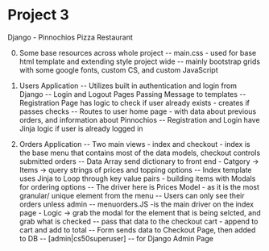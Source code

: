 # Project 3

Django - Pinnochios Pizza Restaurant

0) Some base resources across whole project
-- main.css - used for base html template and extending style project wide
-- mainly bootstrap grids with some google fonts, custom CS, and custom JavaScript

1) Users Application
-- Utilizes built in authentication and login from Django
-- Login and Logout Pages Passing Message to templates
-- Registration Page has logic to check if user already exists - creates if passes checks
-- Routes to user home page - with data about previous orders, and information about Pinnochios
-- Registration and Login have Jinja logic if user is already logged in

2) Orders Application
-- Two main views - index and checkout - index is the base menu that contains most of the data models, checkout controls submitted orders
-- Data Array send dictionary to front end - Catgory -> Items -> query strings of prices and topping options
-- Index template uses Jinja to Loop through key value pairs - building items with Modals for ordering options
-- The driver here is Prices Model - as it is the most granular/ unique element from the menu
-- Users can only see their orders unless admin
-- menuorders.JS -is the main driver on the index page - Logic -> grab the modal for the element that is being selcted, and grab what is checked
-- pass that data to the checkout cart - append to cart and add to total
-- Form sends data to Checkout Page, then added to DB
-- [admin|cs50superuser] -- for Django Admin Page